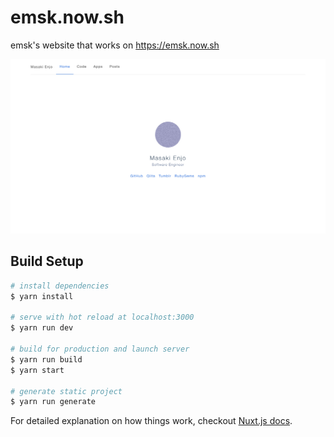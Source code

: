 # emsk.now.sh

emsk's website that works on https://emsk.now.sh

<a href="https://emsk.now.sh"><img src="screenshot.png" width="600"></a>

## Build Setup

``` bash
# install dependencies
$ yarn install

# serve with hot reload at localhost:3000
$ yarn run dev

# build for production and launch server
$ yarn run build
$ yarn start

# generate static project
$ yarn run generate
```

For detailed explanation on how things work, checkout [Nuxt.js docs](https://nuxtjs.org).

